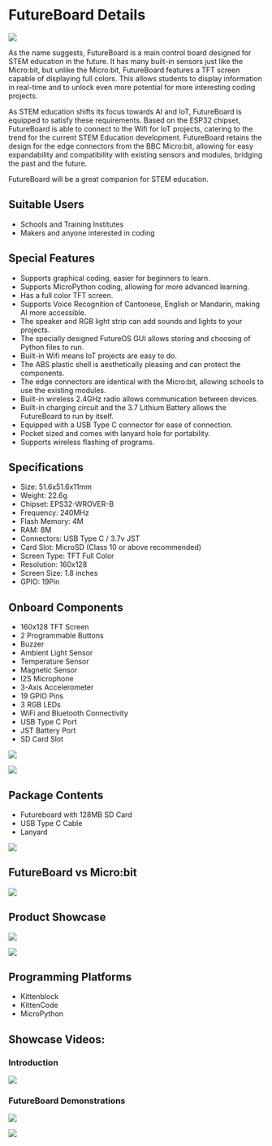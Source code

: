 # FutureBoard Details

![](./images/futureboard_blue.jpg)

As the name suggests, FutureBoard is a main control board designed for STEM education in the future. It has many built-in sensors just like the Micro:bit, but unlike the Micro:bit, FutureBoard features a TFT screen capable of displaying full colors. This allows students to display information in real-time and to unlock even more potential for more interesting coding projects.

As STEM education shifts its focus towards AI and IoT, FutureBoard is equipped to satisfy these requirements.  Based on the ESP32 chipset, FutureBoard is able to connect to the Wifi for IoT projects, catering to the trend for the current STEM Education development. FutureBoard retains the design for the edge connectors from the BBC Micro:bit, allowing for easy expandability and compatibility with existing sensors and modules, bridging the past and the future. 

FutureBoard will be a great companion for STEM education.

## Suitable Users

- Schools and Training Institutes
- Makers and anyone interested in coding

## Special Features

- Supports graphical coding, easier for beginners to learn.
- Supports MicroPython coding, allowing for more advanced learning.
- Has a full color TFT screen.
- Supports Voice Recognition of Cantonese, English or Mandarin, making AI more accessible.
- The speaker and RGB light strip can add sounds and lights to your projects.
- The specially designed FutureOS GUI allows storing and choosing of Python files to run.
- Built-in Wifi means IoT projects are easy to do.
- The ABS plastic shell is aesthetically pleasing and can protect the components.
- The edge connectors are identical with the Micro:bit, allowing schools to use the existing modules.
- Built-in wireless 2.4GHz radio allows communication between devices.
- Built-in charging circuit and the 3.7 Lithium Battery allows the FutureBoard to run by itself.
- Equipped with a USB Type C connector for ease of connection.
- Pocket sized and comes with lanyard hole for portability.
- Supports wireless flashing of programs.

## Specifications

- Size: 51.6x51.6x11mm
- Weight: 22.6g
- Chipset: EPS32-WROVER-B
- Frequency: 240MHz
- Flash Memory: 4M
- RAM: 8M
- Connectors: USB Type C / 3.7v JST
- Card Slot: MicroSD (Class 10 or above recommended)
- Screen Type: TFT Full Color
- Resolution: 160x128
- Screen Size: 1.8 inches
- GPIO: 19Pin

## Onboard Components

- 160x128 TFT Screen
- 2 Programmable Buttons
- Buzzer
- Ambient Light Sensor
- Temperature Sensor
- Magnetic Sensor
- I2S Microphone
- 3-Axis Accelerometer
- 19 GPIO Pins
- 3 RGB LEDs
- WiFi and Bluetooth Connectivity
- USB Type C Port
- JST Battery Port
- SD Card Slot

![](./images/resources.png)

![](./images/futureboard_robotbit.png)

## Package Contents

- Futureboard with 128MB SD Card
- USB Type C Cable
- Lanyard

![](./images/contents1.jpg)

## FutureBoard vs Micro:bit

![](./images/versus.png)

## Product Showcase

![](./images/front1.jpg)

![](./images/back1.jpg)

## Programming Platforms

- Kittenblock
- KittenCode
- MicroPython

## Showcase Videos:

### Introduction

[![](./images/video1.png)](https://www.youtube.com/watch?v=PlyQjzOZ3N4)

### FutureBoard Demonstrations

[![](./images/video2.png)](https://www.youtube.com/watch?v=92jPcYZHtWE)

[![](./images/video3.png)](https://www.youtube.com/watch?v=tUIvmvl7esI)
